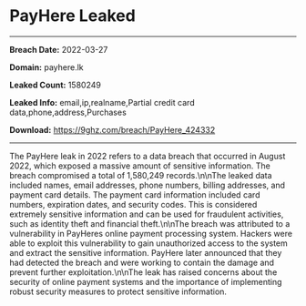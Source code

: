 # PayHere Leaked

------------
**Breach Date:** 2022-03-27

**Domain:** payhere.lk

**Leaked Count:** 1580249

**Leaked Info:** email,ip,realname,Partial credit card data,phone,address,Purchases

**Download:** https://9ghz.com/breach/PayHere_424332

------------
The PayHere leak in 2022 refers to a data breach that occurred in August 2022, which exposed a massive amount of sensitive information. The breach compromised a total of 1,580,249 records.\n\nThe leaked data included names, email addresses, phone numbers, billing addresses, and payment card details. The payment card information included card numbers, expiration dates, and security codes. This is considered extremely sensitive information and can be used for fraudulent activities, such as identity theft and financial theft.\n\nThe breach was attributed to a vulnerability in PayHeres online payment processing system. Hackers were able to exploit this vulnerability to gain unauthorized access to the system and extract the sensitive information. PayHere later announced that they had detected the breach and were working to contain the damage and prevent further exploitation.\n\nThe leak has raised concerns about the security of online payment systems and the importance of implementing robust security measures to protect sensitive information.
